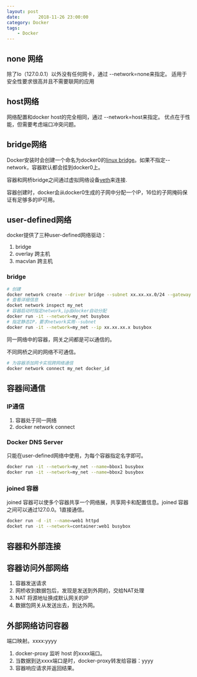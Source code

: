 ```yaml
---
layout: post
date:       2018-11-26 23:00:00
category: Docker
tags:
    - Docker
---
```



## none 网络
除了lo（127.0.0.1）以外没有任何网卡，通过 --network=none来指定。
适用于安全性要求很高并且不需要联网的应用

## host网络
网络配置和docker host的完全相同，通过 --network=host来指定。
优点在于性能，但需要考虑端口冲突问题。

## bridge网络
Docker安装时会创建一个命名为docker0的[linux bridge](https://segmentfault.com/a/1190000009491002)。如果不指定--network，容器默认都会挂到docker0上。

容器和网桥bridge之间通过虚拟网络设备[veth](https://segmentfault.com/a/1190000009251098)来连接.

容器创建时，docker会从docker0生成的子网中分配一个IP，16位的子网掩码保证有足够多的IP可用。

## user-defined网络

docker提供了三种user-defined网络驱动：

1. bridge
2. overlay 跨主机
3. macvlan 跨主机

### bridge 

```bash
# 创建
docker network create --driver bridge --subnet xx.xx.xx.0/24 --gateway xx。xx.xx.1 my_net 
# 查看详细信息
docket network inspect my_net
# 容器启动时指定network,ip由docker自动分配
docker run -it --network=my_net busybox
# 指定静态IP，要求network实用--subnet
docker run -it --network=my_net --ip xx.xx.xx.x busybox
```

同一网络中的容器，网关之间都是可以通信的。

不同网桥之间的网络不可通信。

```bash
# 为容器添加网卡实现跨网络通信
docker network connect my_net docker_id
```

## 容器间通信

### IP通信

1. 容器处于同一网络
2. docker network connect

### Docker DNS Server

只能在user-defined网络中使用，为每个容器指定名字即可。

```bash
docker run -it --network=my_net --name=bbox1 busybox
docker run -it --network=my_net --name=bbox2 busybox
```

### joined 容器

joined 容器可以使多个容器共享一个网络展，共享网卡和配置信息。joined 容器之间可以通过127.0.0。1直接通信。

```bash
docker run -d -it --name=web1 httpd
docket run -it --network=container:web1 busybox
```

## 容器和外部连接

## 容器访问外部网络

1. 容器发送请求
2. 网桥收到数据包后，发现是发送到外网的，交给NAT处理
3. NAT 将源地址换成默认网关的IP
4. 数据包网关从发送出去，到达外网。

## 外部网络访问容器

端口映射。xxxx:yyyy

1. docker-proxy 监听 host 的xxxx端口。
2. 当数据到达xxxx端口是时，docker-proxy转发给容器：yyyy
3. 容器响应请求并返回结果。